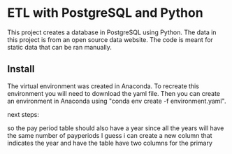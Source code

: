 # ETL with PostgreSQL and Python
This project creates a database in PostgreSQL using Python. The data in this project is from an open source data website. The code is meant for static data that can be ran manually. 
## Install
The virtual environment was created in Anaconda. To recreate this environment you will need to download the yaml file. Then you can create an environment in Anaconda using "conda env create -f environment.yaml".	 


next steps:

so the pay period table should also have a year since all the years will have the same number of payperiods
I guess i can create a new column that indicates the year and have the table have two columns for the primary
